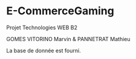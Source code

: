 # E-CommerceGaming
Projet Technologies WEB B2

GOMES VITORINO Marvin & PANNETRAT Mathieu

La base de donnée est fourni.
